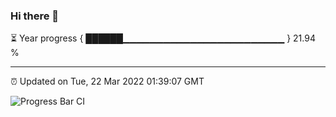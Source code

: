 ### Hi there 👋

⏳ Year progress { ██████▁▁▁▁▁▁▁▁▁▁▁▁▁▁▁▁▁▁▁▁▁▁▁▁ } 21.94 %

---

⏰ Updated on Tue, 22 Mar 2022 01:39:07 GMT

![Progress Bar CI](https://github.com/ZhaoGui/ZhaoGui/workflows/Progress%20Bar%20CI/badge.svg)
